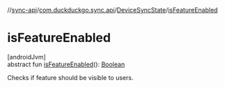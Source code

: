 //[sync-api](../../../index.md)/[com.duckduckgo.sync.api](../index.md)/[DeviceSyncState](index.md)/[isFeatureEnabled](is-feature-enabled.md)

# isFeatureEnabled

[androidJvm]\
abstract fun [isFeatureEnabled](is-feature-enabled.md)(): [Boolean](https://kotlinlang.org/api/latest/jvm/stdlib/kotlin/-boolean/index.html)

Checks if feature should be visible to users.
